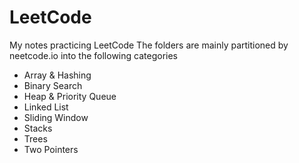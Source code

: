 # LeetCode
My notes practicing LeetCode
The folders are mainly partitioned by neetcode.io into the following categories

- Array & Hashing
- Binary Search
- Heap & Priority Queue
- Linked List
- Sliding Window
- Stacks
- Trees
- Two Pointers
